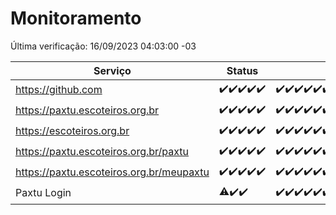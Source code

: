 # Monitoramento

Última verificação: 16/09/2023 04:03:00 -03

|Serviço|Status|Últimas 24h|
|---|---|---|
|https://github.com|<span title="2023-09-11: OK=5">✔️</span><span title="2023-09-12: OK=25">✔️</span><span title="2023-09-13: OK=31">✔️</span><span title="2023-09-14: OK=24">✔️</span><span title="2023-09-15: OK=7">✔️</span>|<span title="15/09/2023 04:04:00 -03 : 200">✔️</span><span title="15/09/2023 05:08:00 -03 : 200">✔️</span><span title="15/09/2023 06:05:00 -03 : 200">✔️</span><span title="15/09/2023 07:06:00 -03 : 200">✔️</span><span title="15/09/2023 08:03:00 -03 : 200">✔️</span><span title="15/09/2023 09:10:00 -03 : 200">✔️</span><span title="15/09/2023 10:08:00 -03 : 200">✔️</span><span title="15/09/2023 11:04:00 -03 : 200">✔️</span><span title="15/09/2023 12:05:00 -03 : 200">✔️</span><span title="15/09/2023 13:07:00 -03 : 200">✔️</span><span title="15/09/2023 14:04:00 -03 : 200">✔️</span><span title="15/09/2023 15:07:00 -03 : 200">✔️</span><span title="15/09/2023 16:03:00 -03 : 200">✔️</span><span title="15/09/2023 17:06:00 -03 : 200">✔️</span><span title="15/09/2023 18:03:00 -03 : 200">✔️</span><span title="15/09/2023 19:03:00 -03 : 200">✔️</span><span title="15/09/2023 20:04:00 -03 : 200">✔️</span><span title="15/09/2023 21:27:00 -03 : 200">✔️</span><span title="15/09/2023 22:37:00 -03 : 200">✔️</span><span title="15/09/2023 23:10:00 -03 : 200">✔️</span><span title="16/09/2023 00:06:00 -03 : 200">✔️</span><span title="16/09/2023 01:07:00 -03 : 200">✔️</span><span title="16/09/2023 02:03:00 -03 : 200">✔️</span><span title="16/09/2023 03:07:00 -03 : 200">✔️</span><span title="16/09/2023 04:03:00 -03 : 200">✔️</span>|
|https://paxtu.escoteiros.org.br|<span title="2023-09-11: OK=5">✔️</span><span title="2023-09-12: OK=25">✔️</span><span title="2023-09-13: OK=31">✔️</span><span title="2023-09-14: OK=24">✔️</span><span title="2023-09-15: OK=7">✔️</span>|<span title="15/09/2023 04:04:00 -03 : 200">✔️</span><span title="15/09/2023 05:08:00 -03 : 200">✔️</span><span title="15/09/2023 06:05:00 -03 : 200">✔️</span><span title="15/09/2023 07:06:00 -03 : 200">✔️</span><span title="15/09/2023 08:03:00 -03 : 200">✔️</span><span title="15/09/2023 09:10:00 -03 : 200">✔️</span><span title="15/09/2023 10:08:00 -03 : 200">✔️</span><span title="15/09/2023 11:04:00 -03 : 200">✔️</span><span title="15/09/2023 12:05:00 -03 : 200">✔️</span><span title="15/09/2023 13:07:00 -03 : 200">✔️</span><span title="15/09/2023 14:04:00 -03 : 200">✔️</span><span title="15/09/2023 15:07:00 -03 : 200">✔️</span><span title="15/09/2023 16:03:00 -03 : 200">✔️</span><span title="15/09/2023 17:06:00 -03 : 200">✔️</span><span title="15/09/2023 18:03:00 -03 : 200">✔️</span><span title="15/09/2023 19:03:00 -03 : 200">✔️</span><span title="15/09/2023 20:04:00 -03 : 200">✔️</span><span title="15/09/2023 21:27:00 -03 : 200">✔️</span><span title="15/09/2023 22:37:00 -03 : 200">✔️</span><span title="15/09/2023 23:10:00 -03 : 200">✔️</span><span title="16/09/2023 00:06:00 -03 : 200">✔️</span><span title="16/09/2023 01:07:00 -03 : 200">✔️</span><span title="16/09/2023 02:03:00 -03 : 200">✔️</span><span title="16/09/2023 03:07:00 -03 : 200">✔️</span><span title="16/09/2023 04:03:00 -03 : 200">✔️</span>|
|https://escoteiros.org.br|<span title="2023-09-11: OK=5">✔️</span><span title="2023-09-12: OK=25">✔️</span><span title="2023-09-13: OK=31">✔️</span><span title="2023-09-14: OK=24">✔️</span><span title="2023-09-15: OK=7">✔️</span>|<span title="15/09/2023 04:04:00 -03 : 200">✔️</span><span title="15/09/2023 05:08:00 -03 : 200">✔️</span><span title="15/09/2023 06:05:00 -03 : 200">✔️</span><span title="15/09/2023 07:06:00 -03 : 200">✔️</span><span title="15/09/2023 08:03:00 -03 : 200">✔️</span><span title="15/09/2023 09:10:00 -03 : 200">✔️</span><span title="15/09/2023 10:08:00 -03 : 200">✔️</span><span title="15/09/2023 11:04:00 -03 : 200">✔️</span><span title="15/09/2023 12:05:00 -03 : 200">✔️</span><span title="15/09/2023 13:07:00 -03 : 200">✔️</span><span title="15/09/2023 14:04:00 -03 : 200">✔️</span><span title="15/09/2023 15:07:00 -03 : 200">✔️</span><span title="15/09/2023 16:03:00 -03 : 200">✔️</span><span title="15/09/2023 17:06:00 -03 : 200">✔️</span><span title="15/09/2023 18:03:00 -03 : 200">✔️</span><span title="15/09/2023 19:03:00 -03 : 200">✔️</span><span title="15/09/2023 20:04:00 -03 : 200">✔️</span><span title="15/09/2023 21:27:00 -03 : 200">✔️</span><span title="15/09/2023 22:37:00 -03 : 200">✔️</span><span title="15/09/2023 23:10:00 -03 : 200">✔️</span><span title="16/09/2023 00:06:00 -03 : 200">✔️</span><span title="16/09/2023 01:07:00 -03 : 200">✔️</span><span title="16/09/2023 02:03:00 -03 : 200">✔️</span><span title="16/09/2023 03:07:00 -03 : 200">✔️</span><span title="16/09/2023 04:03:00 -03 : 200">✔️</span>|
|https://paxtu.escoteiros.org.br/paxtu|<span title="2023-09-11: OK=1">✔️</span><span title="2023-09-12: OK=25">✔️</span><span title="2023-09-13: OK=31">✔️</span><span title="2023-09-14: OK=24">✔️</span><span title="2023-09-15: OK=7">✔️</span>|<span title="15/09/2023 04:04:00 -03 : 200">✔️</span><span title="15/09/2023 05:08:00 -03 : 200">✔️</span><span title="15/09/2023 06:05:00 -03 : 200">✔️</span><span title="15/09/2023 07:06:00 -03 : 200">✔️</span><span title="15/09/2023 08:03:00 -03 : 200">✔️</span><span title="15/09/2023 09:10:00 -03 : 200">✔️</span><span title="15/09/2023 10:08:00 -03 : 200">✔️</span><span title="15/09/2023 11:04:00 -03 : 200">✔️</span><span title="15/09/2023 12:05:00 -03 : 200">✔️</span><span title="15/09/2023 13:07:00 -03 : 200">✔️</span><span title="15/09/2023 14:04:00 -03 : 200">✔️</span><span title="15/09/2023 15:07:00 -03 : 200">✔️</span><span title="15/09/2023 16:03:00 -03 : 200">✔️</span><span title="15/09/2023 17:06:00 -03 : 200">✔️</span><span title="15/09/2023 18:03:00 -03 : 200">✔️</span><span title="15/09/2023 19:03:00 -03 : 200">✔️</span><span title="15/09/2023 20:04:00 -03 : 200">✔️</span><span title="15/09/2023 21:27:00 -03 : 200">✔️</span><span title="15/09/2023 22:37:00 -03 : 200">✔️</span><span title="15/09/2023 23:10:00 -03 : 200">✔️</span><span title="16/09/2023 00:06:00 -03 : 200">✔️</span><span title="16/09/2023 01:07:00 -03 : 200">✔️</span><span title="16/09/2023 02:03:00 -03 : 200">✔️</span><span title="16/09/2023 03:07:00 -03 : 200">✔️</span><span title="16/09/2023 04:03:00 -03 : 200">✔️</span>|
|https://paxtu.escoteiros.org.br/meupaxtu|<span title="2023-09-11: OK=1">✔️</span><span title="2023-09-12: OK=25">✔️</span><span title="2023-09-13: OK=31">✔️</span><span title="2023-09-14: OK=24">✔️</span><span title="2023-09-15: OK=7">✔️</span>|<span title="15/09/2023 04:04:00 -03 : 200">✔️</span><span title="15/09/2023 05:08:00 -03 : 200">✔️</span><span title="15/09/2023 06:05:00 -03 : 200">✔️</span><span title="15/09/2023 07:06:00 -03 : 200">✔️</span><span title="15/09/2023 08:03:00 -03 : 200">✔️</span><span title="15/09/2023 09:10:00 -03 : 200">✔️</span><span title="15/09/2023 10:08:00 -03 : 200">✔️</span><span title="15/09/2023 11:04:00 -03 : 200">✔️</span><span title="15/09/2023 12:05:00 -03 : 200">✔️</span><span title="15/09/2023 13:07:00 -03 : 200">✔️</span><span title="15/09/2023 14:04:00 -03 : 200">✔️</span><span title="15/09/2023 15:07:00 -03 : 200">✔️</span><span title="15/09/2023 16:03:00 -03 : 200">✔️</span><span title="15/09/2023 17:06:00 -03 : 200">✔️</span><span title="15/09/2023 18:03:00 -03 : 200">✔️</span><span title="15/09/2023 19:03:00 -03 : 200">✔️</span><span title="15/09/2023 20:04:00 -03 : 200">✔️</span><span title="15/09/2023 21:27:00 -03 : 200">✔️</span><span title="15/09/2023 22:37:00 -03 : 200">✔️</span><span title="15/09/2023 23:10:00 -03 : 200">✔️</span><span title="16/09/2023 00:06:00 -03 : 200">✔️</span><span title="16/09/2023 01:07:00 -03 : 200">✔️</span><span title="16/09/2023 02:03:00 -03 : 200">✔️</span><span title="16/09/2023 03:07:00 -03 : 200">✔️</span><span title="16/09/2023 04:03:00 -03 : 200">✔️</span>|
|Paxtu Login|<span title="2023-09-13: OK=24, Falhas=6">⚠️</span><span title="2023-09-14: OK=24">✔️</span><span title="2023-09-15: OK=7">✔️</span>|<span title="15/09/2023 04:04:00 -03 : 200">✔️</span><span title="15/09/2023 05:08:00 -03 : 200">✔️</span><span title="15/09/2023 06:05:00 -03 : 200">✔️</span><span title="15/09/2023 07:06:00 -03 : 200">✔️</span><span title="15/09/2023 08:03:00 -03 : 200">✔️</span><span title="15/09/2023 09:10:00 -03 : 200">✔️</span><span title="15/09/2023 10:08:00 -03 : 200">✔️</span><span title="15/09/2023 11:04:00 -03 : 200">✔️</span><span title="15/09/2023 12:05:00 -03 : 200">✔️</span><span title="15/09/2023 13:07:00 -03 : 200">✔️</span><span title="15/09/2023 14:04:00 -03 : 200">✔️</span><span title="15/09/2023 15:07:00 -03 : 200">✔️</span><span title="15/09/2023 16:03:00 -03 : 200">✔️</span><span title="15/09/2023 17:06:00 -03 : 200">✔️</span><span title="15/09/2023 18:03:00 -03 : 200">✔️</span><span title="15/09/2023 19:03:00 -03 : 200">✔️</span><span title="15/09/2023 20:04:00 -03 : 200">✔️</span><span title="15/09/2023 21:27:00 -03 : 200">✔️</span><span title="15/09/2023 22:37:00 -03 : 200">✔️</span><span title="15/09/2023 23:10:00 -03 : 200">✔️</span><span title="16/09/2023 00:06:00 -03 : 200">✔️</span><span title="16/09/2023 01:07:00 -03 : 200">✔️</span><span title="16/09/2023 02:03:00 -03 : 200">✔️</span><span title="16/09/2023 03:07:00 -03 : 200">✔️</span><span title="16/09/2023 04:03:00 -03 : 200">✔️</span>|
